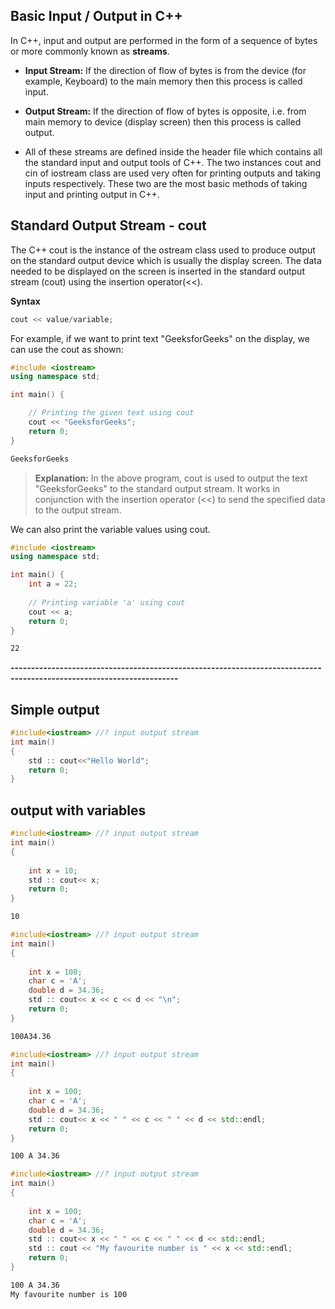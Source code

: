 ## Basic Input / Output in C++

In C++, input and output are performed in the form of a sequence of bytes or more commonly known as **streams**.

- **Input Stream:** If the direction of flow of bytes is from the device (for example, Keyboard) to the main memory then this process is called input.

- **Output Stream:** If the direction of flow of bytes is opposite, i.e. from main memory to device (display screen) then this process is called output.

- All of these streams are defined inside the **<iostream>** header file which contains all the standard input and output tools of C++. The two instances cout and cin of iostream class are used very often for printing outputs and taking inputs respectively. These two are the most basic methods of taking input and printing output in C++.


## Standard Output Stream - cout
The C++ cout is the instance of the ostream class used to produce output on the standard output device which is usually the display screen. The data needed to be displayed on the screen is inserted in the standard output stream (cout) using the insertion operator(<<).

**Syntax**
```c++
cout << value/variable;
```
For example, if we want to print text "GeeksforGeeks" on the display, we can use the cout as shown:
```c++
#include <iostream>
using namespace std;

int main() {

  	// Printing the given text using cout
    cout << "GeeksforGeeks";
    return 0;
}
```
```bash
GeeksforGeeks
```
> **Explanation:** In the above program, cout is used to output the text "GeeksforGeeks" to the standard output stream. It works in conjunction with the insertion operator (<<) to send the specified data to the output stream.

We can also print the variable values using cout.
```c++
#include <iostream>
using namespace std;

int main() {
	int a = 22;
  
  	// Printing variable 'a' using cout
    cout << a;
    return 0;
}
```
```bash
22
```

**---------------------------------------------------------------------------------------------------------------------**

## Simple output

```c++
#include<iostream> //? input output stream
int main()
{
    std :: cout<<"Hello World";
    return 0;
}
```

## output with variables

```c++
#include<iostream> //? input output stream
int main()
{
    
    int x = 10;
    std :: cout<< x;
    return 0;
}
```
```bash
10
```

```c++
#include<iostream> //? input output stream
int main()
{
    
    int x = 100;
    char c = 'A';
    double d = 34.36;
    std :: cout<< x << c << d << "\n";
    return 0;
}
```
```bash
100A34.36
```

```c++
#include<iostream> //? input output stream
int main()
{
    
    int x = 100;
    char c = 'A';
    double d = 34.36;
    std :: cout<< x << " " << c << " " << d << std::endl;
    return 0;
}
```
```bash
100 A 34.36
```

```c++
#include<iostream> //? input output stream
int main()
{
    
    int x = 100;
    char c = 'A';
    double d = 34.36;
    std :: cout<< x << " " << c << " " << d << std::endl;
    std :: cout << "My favourite number is " << x << std::endl;
    return 0;
}
```
```bash
100 A 34.36
My favourite number is 100
```